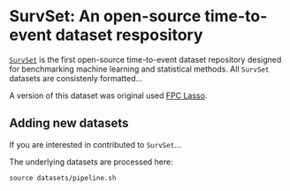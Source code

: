 # SurvSet: An open-source time-to-event dataset respository

[`SurvSet`]() is the first open-source time-to-event dataset repository designed for benchmarking machine learning and statistical methods. All `SurvSet` datasets are consistenly formatted...

A version of this dataset was original used [FPC Lasso]().


## Adding new datasets

If you are interested in contributed to `SurvSet`...

The underlying datasets are processed here:

```
source datasets/pipeline.sh
```